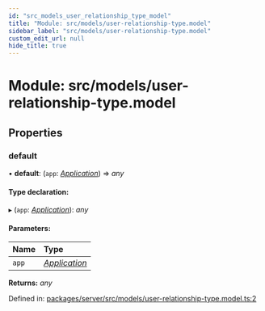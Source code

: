 ```yaml
---
id: "src_models_user_relationship_type_model"
title: "Module: src/models/user-relationship-type.model"
sidebar_label: "src/models/user-relationship-type.model"
custom_edit_url: null
hide_title: true
---
```


# Module: src/models/user-relationship-type.model

## Properties

### default

• **default**: (`app`: [*Application*](src_declarations.md#application)) => *any*

#### Type declaration:

▸ (`app`: [*Application*](src_declarations.md#application)): *any*

#### Parameters:

Name | Type |
:------ | :------ |
`app` | [*Application*](src_declarations.md#application) |

**Returns:** *any*

Defined in: [packages/server/src/models/user-relationship-type.model.ts:2](https://github.com/xr3ngine/xr3ngine/blob/66a84a950/packages/server/src/models/user-relationship-type.model.ts#L2)
